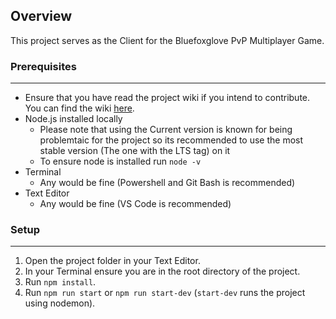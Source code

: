 ## Overview

This project serves as the Client for the Bluefoxglove PvP Multiplayer Game. 

### Prerequisites
---

- Ensure that you have read the project wiki if you intend to contribute. You can find the wiki [here](https://gitlab.ardentheartgames.com/neutral-good-mentorship-public/blue-foxglove/blue-foxglove-client/-/wikis/home).
- Node.js installed locally
    * Please note that using the Current version is known for being problemtaic for the project so its recommended to use the most stable version (The one with the LTS tag) on it
    * To ensure node is installed run `node -v`
- Terminal
    + Any would be fine (Powershell and Git Bash is recommended)
- Text Editor
    + Any would be fine (VS Code is recommended)

### Setup
---

1. Open the project folder in your Text Editor.
2. In your Terminal ensure you are in the root directory of the project.
3. Run `npm install`.
4. Run `npm run start` or `npm run start-dev` (`start-dev` runs the project using nodemon).
